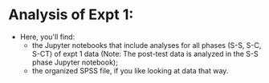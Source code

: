 # Analysis of Expt 1:

* Here, you'll find:
  * the Jupyter notebooks that include analyses for all phases (S-S, S-C, S-CT) of expt 1 data (Note: The post-test data is analyzed in the S-S phase Jupyter notebook);
  * the organized SPSS file, if you like looking at data that way.
